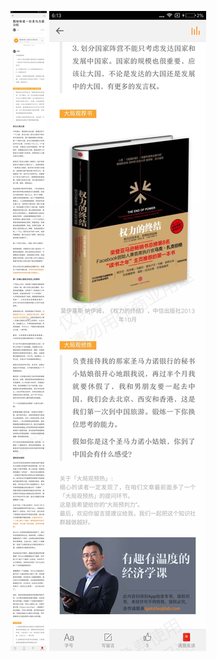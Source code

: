 ![](../../images/2016年11月/HF1109-假如你是一位圣马力诺公民.jpg)
![](../../images/2016年11月/HF1109-假如你是一位圣马力诺公民2.jpg)
